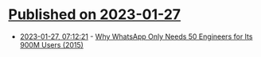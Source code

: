 # [Published on 2023-01-27](index.md)

* [2023-01-27, 07:12:21](https://news.ycombinator.com/item?id=34543480) - [Why WhatsApp Only Needs 50 Engineers for Its 900M Users (2015)](https://www.wired.com/2015/09/whatsapp-serves-900-million-users-50-engineers/)
